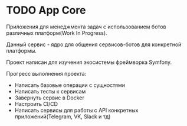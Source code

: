 # TODO App Core

Приложения для менеджмента задач с использованием ботов различных платформ(Work In Progress).

Данный сервис - ядро для общения сервисов-ботов для конкретной платформы.



Проект написан для изучения экосистемы фреймворка Symfony.

Прогресс выполнения проекта:
 - Написать базовые операции с сущностями
 - Написать тесты к сервисам
 - Завернуть сервис в Docker 
 - Настроить CI/CD
 - Написать сервисы для работы с API конкретных приложений(Telegram, VK, Slack и тд)
